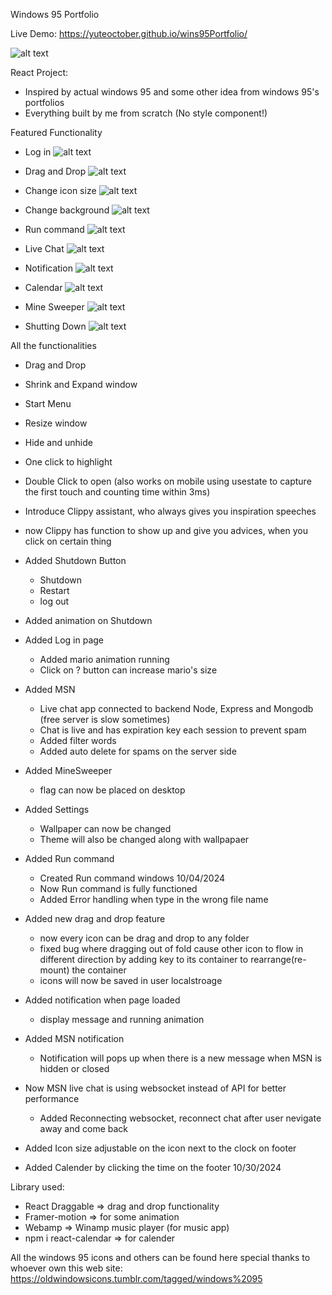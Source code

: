 Windows 95 Portfolio

Live Demo: https://yuteoctober.github.io/wins95Portfolio/

![alt text](https://github.com/Yuteoctober/wins95Portfolio/blob/main/src/assets/markdown.png?raw=true)

React Project:
  - Inspired by actual windows 95 and some other idea from windows 95's portfolios
  - Everything built by me from scratch (No style component!)


Featured Functionality

- Log in
![alt text](https://github.com/Yuteoctober/wins95Portfolio/blob/main/src/assets/login.gif?raw=true)

- Drag and Drop
![alt text](https://github.com/Yuteoctober/wins95Portfolio/blob/main/src/assets/dragDrop.gif?raw=true)

- Change icon size
![alt text](https://github.com/Yuteoctober/wins95Portfolio/blob/main/src/assets/iconSize.gif?raw=true)

- Change background
![alt text](https://github.com/Yuteoctober/wins95Portfolio/blob/main/src/assets/bg.gif?raw=true)

- Run command
![alt text](https://github.com/Yuteoctober/wins95Portfolio/blob/main/src/assets/run.gif?raw=true)

- Live Chat
![alt text](https://github.com/Yuteoctober/wins95Portfolio/blob/main/src/assets/msn.gif?raw=true)

- Notification
![alt text](https://github.com/Yuteoctober/wins95Portfolio/blob/main/src/assets/Noti.gif?raw=true)

- Calendar
![alt text](https://github.com/Yuteoctober/wins95Portfolio/blob/main/src/assets/calendar.gif?raw=true)

- Mine Sweeper
![alt text](https://github.com/Yuteoctober/wins95Portfolio/blob/main/src/assets/game.gif?raw=true)

- Shutting Down
![alt text](https://github.com/Yuteoctober/wins95Portfolio/blob/main/src/assets/shutdown.gif?raw=true)


All the functionalities

  - Drag and Drop
  - Shrink and Expand window
  - Start Menu
  - Resize window
  - Hide and unhide
  - One click to highlight
  - Double Click to open (also works on mobile using usestate to capture the first touch and counting time within 3ms)
  - Introduce Clippy assistant, who always gives you inspiration speeches
  - now Clippy has function to show up and give you advices, when you click on certain thing
  - Added Shutdown Button
    - Shutdown
    - Restart
    - log out

  - Added animation on Shutdown
  - Added Log in page 
    - Added mario animation running
    - Click on ? button can increase mario's size

  - Added MSN
    - Live chat app connected to backend Node, Express and Mongodb    (free server is slow sometimes)
    - Chat is live and has expiration key each session to prevent spam
    - Added filter words
    - Added auto delete for spams on the server side

  - Added MineSweeper
    - flag can now be placed on desktop

  - Added Settings
    - Wallpaper can now be changed
    - Theme will also be changed along with wallpapaer

  - Added Run command 
    - Created Run command windows 10/04/2024
    - Now Run command is fully functioned
    - Added Error handling when type in the wrong file name

  - Added new drag and drop feature
    - now every icon can be drag and drop to any folder
    - fixed bug where dragging out of fold cause other icon to flow in different direction by adding key to its container to rearrange(re-mount) the container
    - icons will now be saved in user localstroage

  - Added notification when page loaded
    - display message and running animation

  - Added MSN notification
    - Notification will pops up when there is a new message when MSN is hidden or closed

  - Now MSN live chat is using websocket instead of API for better performance
    - Added Reconnecting websocket, reconnect chat after user nevigate away and come back

  - Added Icon size adjustable on the icon next to the clock on footer

  - Added Calender by clicking the time on the footer 10/30/2024

Library used:
  - React Draggable => drag and drop functionality
  - Framer-motion => for some animation
  - Webamp => Winamp music player (for music app)
  - npm i react-calendar => for calender

All the windows 95 icons and others can be found here
special thanks to whoever own this web
site: https://oldwindowsicons.tumblr.com/tagged/windows%2095

